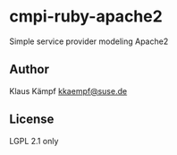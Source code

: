 # cmpi-ruby-apache2

Simple service provider modeling Apache2

## Author

Klaus Kämpf <kkaempf@suse.de>

## License

LGPL 2.1 only